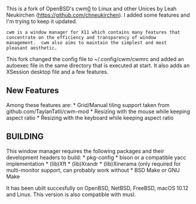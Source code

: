 This is a fork of OpenBSD's cwm[0] to Linux and other Unices by Leah Neukirchen (https://github.com/chneukirchen).
I added some features and I'm trying to keep it updated.

    cwm is a window manager for X11 which contains many features that
    concentrate on the efficiency and transparency of window
    management.  cwm also aims to maintain the simplest and most
    pleasant aesthetic.

This fork changed the config file to ~/.config/cwm/cwmrc and added an autoexec file in the same directory
that is executed at start. It also adds an XSession desktop file and a few features.

## New Features
Among these features are:
    * Grid/Manual tiling support taken from github.com/TaylanTatli/cwm-mod
    * Resizing with the mouse while keeping aspect ratio
    * Resizing with the keyboard while keeping aspect ratio

## BUILDING
This window manager requires the following packages and their development headers to build:
    * pkg-config
    * bison or a compatible yacc implementation
    * (lib)Xft
    * (lib)Xrandr
    * (lib)Xinerama (only required for multi-monitor support, can probably work without
    * BSD Make or GNU Make
    
It has been ubilt succesfully on OpenBSD, NetBSD, FreeBSD, macOS 10.12 and Linux.
This version is also compatible with musl.

[0]: http://cvsweb.openbsd.org/cgi-bin/cvsweb/xenocara/app/cwm/
